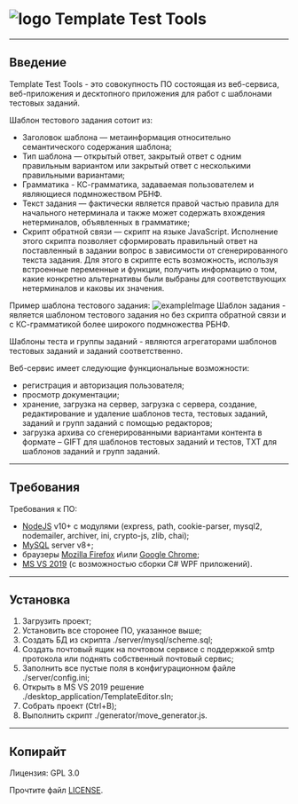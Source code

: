  # ![logo](https://i.ibb.co/4g35khV/upload.png) Template Test Tools
--------------
## Введение
Template Test Tools - это совокупность ПО состоящая из веб-сервиса, веб-приложения и десктопного приложения для работ с шаблонами тестовых заданий.

Шаблон тестового задания сотоит из:
* Заголовок шаблона — метаинформация относительно семантического содержания шаблона; 
* Тип шаблона — открытый ответ, закрытый ответ с одним правильным вариантом или закрытый ответ с несколькими правильными вариантами; 
* Грамматика - КС-грамматика, задаваемая пользователем и являющиеся подмножеством РБНФ. 
* Текст задания — фактически является правой частью правила для начального нетерминала и также может содержать вхождения нетерминалов, объявленных в грамматике; 
* Cкрипт обратной связи — скрипт на языке JavaScript. Исполнение этого скрипта позволяет сформировать правильный ответ на поставленный в задании вопрос в зависимости от сгенерированного текста задания. Для этого в скрипте есть возможность, используя встроенные переменные и функции, получить информацию о том, какие конкретно альтернативы были выбраны для соответствующих нетерминалов и каковы их значения.

Пример шаблона тестового задания:
![exampleImage](https://i.ibb.co/93MVvd9/image.png)
Шаблон задания - является шаблоном тестового задания но без скрипта обратной связи и с КС-грамматикой более широкого подмножества РБНФ.

Шаблоны теста и группы заданий - являются агрегаторами шаблонов тестовых заданий и заданий соответственно.

Веб-сервис имеет следующие функциональные возможности:
* регистрация и авторизация пользователя; 
* просмотр документации; 
* хранение, загрузка на сервер, загрузка с сервера, создание, редактирование и удаление шаблонов теста, тестовых заданий, заданий и групп заданий с помощью редакторов; 
* загрузка архива со сгенерированными вариантами контента в формате – GIFT для шаблонов тестовых заданий и тестов, TXT для шаблонов заданий и групп заданий. 
--------------
## Требования
Требования к ПО:
* [NodeJS](https://nodejs.org/) v10+ с модулями (express, path, cookie-parser, mysql2, nodemailer, archiver, ini, crypto-js, zlib, chai);
* [MySQL](https://dev.mysql.com/downloads/mysql/) server v8+;
* браузеры [Mozilla Firefox](https://www.mozilla.org) и\или [Google Chrome](https://www.google.com/chrome/);
* [MS VS 2019](https://visualstudio.microsoft.com) (с возможностью сборки C# WPF приложений).
--------------
## Установка
1. Загрузить проект;
2. Установить все сторонее ПО, указанное выше;
3. Создать БД из скрипта ./server/mysql/scheme.sql;
4. Создать почтовый ящик на почтовом сервисе с поддержкой smtp протокола или поднять собственный почтовый сервис;
5. Заполнить все пустые поля в конфигурационном файле ./server/config.ini;
6. Открыть в MS VS 2019 решение ./desktop_application/TemplateEditor.sln;
7. Собрать проект (Ctrl+B);
8. Выполнить скрипт ./generator/move_generator.js.
--------------
## Копирайт
Лицензия: GPL 3.0

Прочтите файл [LICENSE](./LICENSE).

